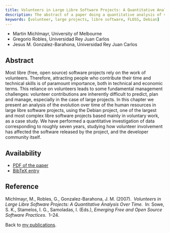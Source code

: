 ```yaml
---
title: Volunteers in Large Libre Software Projects: A Quantitative Analysis Over Time
description: The abstract of a paper doing a quantitative analysis of volunteers in Debian
keywords: [volunteer, large projects, libre software, FLOSS, Debian]
---
```


<ul class = "author">
<li><span class = "author">Martin Michlmayr,</span>
    <span class = "affiliation">University of Melbourne</span></li>
<li><span class = "author">Gregorio Robles,</span>
    <span class = "affiliation">Universidad Rey Juan Carlos</span></li>
<li><span class = "author">Jesus M. Gonzalez-Barahona,</span>
    <span class = "affiliation">Universidad Rey Juan Carlos</span></li>
</ul>

<h2>Abstract</h2>

Most libre (free, open source) software projects rely on the work of
volunteers. Therefore, attracting people who contribute their time
and technical skills is of paramount importance, both in technical
and economic terms.  This reliance on volunteers leads to some
fundamental management challenges: volunteer contributions are
inherently difficult to predict, plan and manage, especially in the
case of large projects.  In this chapter we present an analysis of
the evolution over time of the human resources in large libre
software projects, using the Debian project, one of the largest and
most complex libre software projects based mainly in voluntary work,
as a case study. We have performed a quantitative investigation of
data corresponding to roughly seven years, studying how volunteer
involvement has affected the software released by the project, and
the developer community itself.

<h2>Availability</h2>

<ul>

<li><a href = "../michlmayr_robles_barahona-volunteers_large_projects.pdf">PDF of the paper</a></li>

<li><a href = "../michlmayr_robles_barahona-volunteers_large_projects.bib">BibTeX entry</a></li>

</ul>

<h2>Reference</h2>

Michlmayr, M., Robles, G., Gonzalez-Barahona, J. M.
(2007).&ensp;<i>Volunteers in Large Libre Software Projects: A Quantitative
Analysis Over Time.</i>&ensp;In: Sowe, S. K., Stamelos, I. G., Samoladas,
I. (Eds.), <i>Emerging Free and Open Source Software Practices</i>.&ensp;1&ndash;24.

Back to <a href = "..">my publications</a>.

